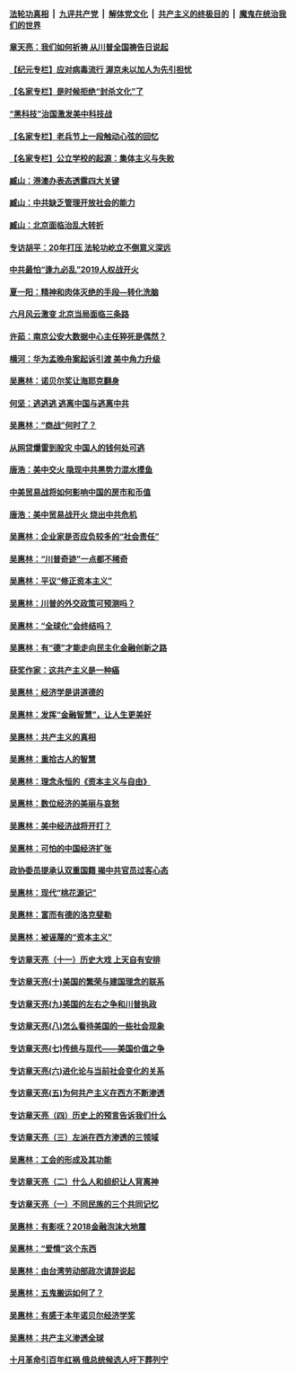####  [法轮功真相](../../../../basic/blob/master/README.md?t=06241731) &nbsp;|&nbsp; [九评共产党](../../../../9ping.md/blob/master/README.md?t=06241731) &nbsp;|&nbsp; [解体党文化](../../../../jtdwh.md/blob/master/README.md?t=06241731)  &nbsp;|&nbsp; [共产主义的终极目的](../../../../gczydzjmd.md/blob/master/README.md?t=06241731) &nbsp;|&nbsp; [魔鬼在统治我们的世界](../../../../mgztzwmdsj.md/blob/master/README.md?t=06241731) 

#### [章天亮：我们如何祈祷 从川普全国祷告日说起](../pages/nsc423/n11944627.md?t=06241731) 

#### [【纪元专栏】应对病毒流行 渥京未以加人为先引担忧](../pages/nsc423/n11875714.md?t=06241731) 

#### [【名家专栏】是时候拒绝“封杀文化”了](../pages/nsc423/n11814093.md?t=06241731) 

#### [“黑科技”治国激发美中科技战](../pages/nsc423/n11638056.md?t=06241731) 

#### [【名家专栏】老兵节上一段触动心弦的回忆](../pages/nsc423/n11646016.md?t=06241731) 

#### [【名家专栏】公立学校的起源：集体主义与失败](../pages/nsc423/n11601833.md?t=06241731) 

#### [臧山：港澳办表态透露四大关键](../pages/nsc423/n11421628.md?t=06241731) 

#### [臧山：中共缺乏管理开放社会的能力](../pages/nsc423/n11407457.md?t=06241731) 

#### [臧山：北京面临治乱大转折](../pages/nsc423/n11406895.md?t=06241731) 

#### [专访胡平：20年打压 法轮功屹立不倒意义深远](../pages/nsc423/n11398800.md?t=06241731) 

#### [中共最怕“逢九必乱”2019人权战开火](../pages/nsc423/n11385248.md?t=06241731) 

#### [夏一阳：精神和肉体灭绝的手段—转化洗脑](../pages/nsc423/n11368250.md?t=06241731) 

#### [六月风云激变 北京当局面临三条路](../pages/nsc423/n11313668.md?t=06241731) 

#### [许茹：南京公安大数据中心主任猝死是偶然？](../pages/nsc423/n11064744.md?t=06241731) 

#### [横河：华为孟晚舟案起诉引渡 美中角力升级](../pages/nsc423/n11027230.md?t=06241731) 

#### [吴惠林：诺贝尔奖让海耶克翻身](../pages/nsc423/n10890049.md?t=06241731) 

#### [何坚：逃逃逃 逃离中国与逃离中共](../pages/nsc423/n10592891.md?t=06241731) 

#### [吴惠林：“商战”何时了？](../pages/nsc423/n10573558.md?t=06241731) 

#### [从网贷爆雷到股灾 中国人的钱何处可逃](../pages/nsc423/n10572800.md?t=06241731) 

#### [唐浩：美中交火 隐现中共黑势力混水摸鱼](../pages/nsc423/n10544040.md?t=06241731) 

#### [中美贸易战将如何影响中国的房市和币值](../pages/nsc423/n10543697.md?t=06241731) 

#### [唐浩：美中贸易战开火 烧出中共危机](../pages/nsc423/n10540126.md?t=06241731) 

#### [吴惠林：企业家是否应负较多的“社会责任”](../pages/nsc423/n10535022.md?t=06241731) 

#### [吴惠林：“川普奇迹”一点都不稀奇](../pages/nsc423/n10512808.md?t=06241731) 

#### [吴惠林：平议“修正资本主义”](../pages/nsc423/n10495724.md?t=06241731) 

#### [吴惠林：川普的外交政策可预测吗？](../pages/nsc423/n10462387.md?t=06241731) 

#### [吴惠林：“全球化”会终结吗？](../pages/nsc423/n10452838.md?t=06241731) 

#### [吴惠林：有“德”才能走向民主化金融创新之路](../pages/nsc423/n10432292.md?t=06241731) 

#### [获奖作家：这共产主义是一种癌](../pages/nsc423/n10431541.md?t=06241731) 

#### [吴惠林：经济学是讲道德的](../pages/nsc423/n10398014.md?t=06241731) 

#### [吴惠林：发挥“金融智慧”，让人生更美好](../pages/nsc423/n10375019.md?t=06241731) 

#### [吴惠林：共产主义的真相](../pages/nsc423/n10351394.md?t=06241731) 

#### [吴惠林：重拾古人的智慧](../pages/nsc423/n10337691.md?t=06241731) 

#### [吴惠林：理念永恒的《资本主义与自由》](../pages/nsc423/n10316274.md?t=06241731) 

#### [吴惠林：数位经济的美丽与哀愁](../pages/nsc423/n10292946.md?t=06241731) 

#### [吴惠林：美中经济战将开打？](../pages/nsc423/n10258825.md?t=06241731) 

#### [吴惠林：可怕的中国经济扩张](../pages/nsc423/n10219147.md?t=06241731) 

#### [政协委员提承认双重国籍 揭中共官员过客心态](../pages/nsc423/n10208809.md?t=06241731) 

#### [吴惠林：现代“桃花源记”](../pages/nsc423/n10185234.md?t=06241731) 

#### [吴惠林：富而有德的洛克斐勒](../pages/nsc423/n10142264.md?t=06241731) 

#### [吴惠林：被诬蔑的“资本主义”](../pages/nsc423/n10124816.md?t=06241731) 

#### [专访章天亮（十一）历史大戏 上天自有安排](../pages/nsc423/n10094905.md?t=06241731) 

#### [专访章天亮(十)美国的繁荣与建国理念的联系](../pages/nsc423/n10094899.md?t=06241731) 

#### [专访章天亮(九)美国的左右之争和川普执政](../pages/nsc423/n10094889.md?t=06241731) 

#### [专访章天亮(八)怎么看待美国的一些社会现象](../pages/nsc423/n10094857.md?t=06241731) 

#### [专访章天亮(七)传统与现代——美国价值之争](../pages/nsc423/n10093140.md?t=06241731) 

#### [专访章天亮(六)进化论与当前社会变化的关系](../pages/nsc423/n10092036.md?t=06241731) 

#### [专访章天亮(五)为何共产主义在西方不断渗透](../pages/nsc423/n10083620.md?t=06241731) 

#### [专访章天亮（四）历史上的预言告诉我们什么](../pages/nsc423/n10083606.md?t=06241731) 

#### [专访章天亮（三）左派在西方渗透的三领域](../pages/nsc423/n10081115.md?t=06241731) 

#### [吴惠林：工会的形成及其功能](../pages/nsc423/n10080633.md?t=06241731) 

#### [专访章天亮（二）什么人和组织让人背离神](../pages/nsc423/n10076637.md?t=06241731) 

#### [专访章天亮（一）不同民族的三个共同记忆](../pages/nsc423/n10074188.md?t=06241731) 

#### [吴惠林：有影呒？2018金融泡沫大地震](../pages/nsc423/n10040534.md?t=06241731) 

#### [吴惠林：“爱情”这个东西](../pages/nsc423/n10019423.md?t=06241731) 

#### [吴惠林：由台湾劳动部政次请辞说起](../pages/nsc423/n9979679.md?t=06241731) 

#### [吴惠林：五鬼搬运如何了？](../pages/nsc423/n9925338.md?t=06241731) 

#### [吴惠林：有感于本年诺贝尔经济学奖](../pages/nsc423/n9871883.md?t=06241731) 

#### [吴惠林：共产主义渗透全球](../pages/nsc423/n9812748.md?t=06241731) 

#### [十月革命引百年红祸 俄总统候选人吁下葬列宁](../pages/nsc423/n9810182.md?t=06241731) 

